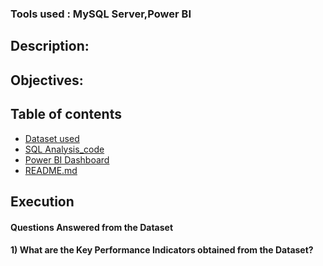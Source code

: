 ### Tools used : MySQL Server,Power BI

## Description:

## Objectives:

## Table of contents
- [Dataset used](#dataset)
- [SQL Analysis_code](#sql_analysis_code)
- [Power BI Dashboard](#power_bi_dashboard)
- [README.md](#readme.md)
  

## Execution
#### Questions Answered from the Dataset

#### 1) What are the Key Performance Indicators obtained from the Dataset?

